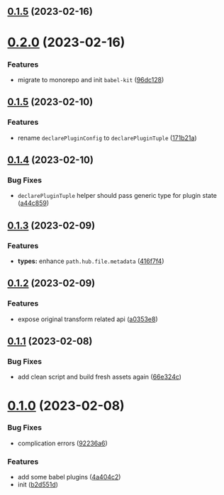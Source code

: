 ## [0.1.5](https://github.com/ulivz/babel-shared/compare/v0.2.0...v0.1.5) (2023-02-16)



# [0.2.0](https://github.com/ulivz/babel-shared/compare/v0.1.5...v0.2.0) (2023-02-16)


### Features

* migrate to monorepo and init `babel-kit` ([96dc128](https://github.com/ulivz/babel-shared/commit/96dc128ffa82ae452c163e350b032d0795f36bd8))



## [0.1.5](https://github.com/ulivz/babel-shared/compare/v0.1.4...v0.1.5) (2023-02-10)


### Features

* rename `declarePluginConfig` to `declarePluginTuple` ([171b21a](https://github.com/ulivz/babel-shared/commit/171b21a71757ed243e2441486c768b83696765a2))



## [0.1.4](https://github.com/ulivz/babel-shared/compare/v0.1.3...v0.1.4) (2023-02-10)


### Bug Fixes

* `declarePluginTuple` helper should pass generic type for plugin state ([a44c859](https://github.com/ulivz/babel-shared/commit/a44c8597125e288ec628095177afa3e6d3140ef4))



## [0.1.3](https://github.com/ulivz/babel-shared/compare/v0.1.2...v0.1.3) (2023-02-09)


### Features

* **types:** enhance `path.hub.file.metadata` ([416f7f4](https://github.com/ulivz/babel-shared/commit/416f7f4b0502f95d665c5450d5f3acbf9cd5c4a5))



## [0.1.2](https://github.com/ulivz/babel-shared/compare/v0.1.1...v0.1.2) (2023-02-09)


### Features

* expose original transform related api ([a0353e8](https://github.com/ulivz/babel-shared/commit/a0353e84d71df0415bae0f31cde251f5e76be3b2))



## [0.1.1](https://github.com/ulivz/babel-shared/compare/v0.1.0...v0.1.1) (2023-02-08)


### Bug Fixes

* add clean script and build fresh assets again ([66e324c](https://github.com/ulivz/babel-shared/commit/66e324c4887c6a963fb1a2b33609419c2e24eddd))



# [0.1.0](https://github.com/ulivz/babel-shared/compare/b2d551df04a519cbfbee3b8f23d28d429063728e...v0.1.0) (2023-02-08)


### Bug Fixes

* complication errors ([92236a6](https://github.com/ulivz/babel-shared/commit/92236a6d00c8257497b849d27be309d101fe485b))


### Features

* add some babel plugins ([4a404c2](https://github.com/ulivz/babel-shared/commit/4a404c26ba3fab54ddfa2417e05324244a14dbc9))
* init ([b2d551d](https://github.com/ulivz/babel-shared/commit/b2d551df04a519cbfbee3b8f23d28d429063728e))
